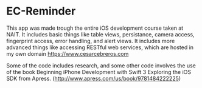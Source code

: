 # EC-Reminder

This app was made trough the entire iOS development course taken at NAIT. It includes basic things like table views, persistance, camera access,
fingerprint access, error handling, and alert views. It includes more advanced things like accessing RESTful web services, which are hosted
in my own domain https://www.cesarcebreros.com

Some of the code includes research, and some other code involves the use of the book Beginning iPhone Development with Swift 3
Exploring the iOS SDK from Apress. (http://www.apress.com/us/book/9781484222225)
